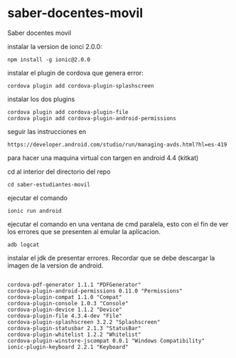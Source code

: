 # saber-docentes-movil
Saber docentes movil

instalar la version de ionci 2.0.0:
```
npm install -g ionic@2.0.0
```

instalar el plugin de cordova que genera error:

```
cordova plugin add cordova-plugin-splashscreen
```

instalar los dos plugins 
```
cordova plugin add cordova-plugin-file
cordova plugin add cordova-plugin-android-permissions
```

seguir las instrucciones en 
```
https://developer.android.com/studio/run/managing-avds.html?hl=es-419
```

para hacer una maquina virtual con targen en android 4.4 (kitkat)

cd al interior del directorio del repo

```
cd saber-estudiantes-movil
```

ejecutar el comando 

```
ionic run android
```

ejecutar el comando en una ventana de cmd paralela, esto con el fin de ver los errores que se presenten al emular la aplicacion.

```
adb logcat
```


instalar el jdk de presentar errores. Recordar que se debe descargar la imagen de la version de android.

```

cordova-pdf-generator 1.1.1 "PDFGenerator"
cordova-plugin-android-permissions 0.11.0 "Permissions"
cordova-plugin-compat 1.1.0 "Compat"
cordova-plugin-console 1.0.3 "Console"
cordova-plugin-device 1.1.2 "Device"
cordova-plugin-file 4.3.4-dev "File"
cordova-plugin-splashscreen 3.2.2 "Splashscreen"
cordova-plugin-statusbar 2.1.3 "StatusBar"
cordova-plugin-whitelist 1.2.2 "Whitelist"
cordova-plugin-winstore-jscompat 0.0.1 "Windows Compatibility"
ionic-plugin-keyboard 2.2.1 "Keyboard"

```
